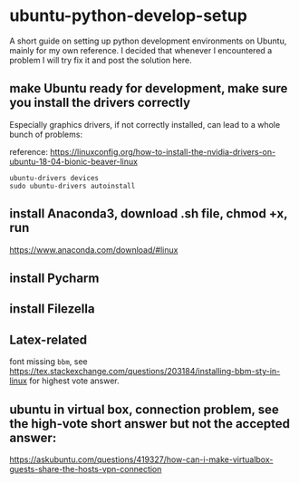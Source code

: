 # ubuntu-python-develop-setup
A short guide on setting up python development environments on Ubuntu, mainly for my own reference. I decided that whenever I encountered a problem I will try fix it and post the solution here. 

## make Ubuntu ready for development, make sure you install the drivers correctly
Especially graphics drivers, if not correctly installed, can lead to a whole bunch of problems:

reference: https://linuxconfig.org/how-to-install-the-nvidia-drivers-on-ubuntu-18-04-bionic-beaver-linux
```
ubuntu-drivers devices
sudo ubuntu-drivers autoinstall
```

## install Anaconda3, download .sh file, chmod +x, run
https://www.anaconda.com/download/#linux

## install Pycharm 
## install Filezella

## Latex-related
font missing `bbm`, see https://tex.stackexchange.com/questions/203184/installing-bbm-sty-in-linux for highest vote answer. 

## ubuntu in virtual box, connection problem, see the high-vote short answer but not the accepted answer:
https://askubuntu.com/questions/419327/how-can-i-make-virtualbox-guests-share-the-hosts-vpn-connection


